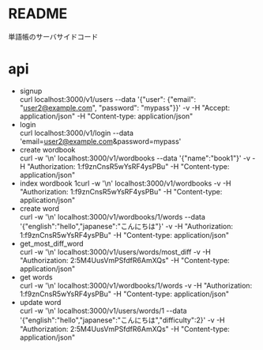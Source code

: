 # README
単語帳のサーバサイドコード

# api
- signup   
curl localhost:3000/v1/users --data '{"user": {"email": "user2@example.com", "password": "mypass"}}' -v -H "Accept: application/json" -H "Content-type: application/json"
- login  
curl localhost:3000/v1/login --data 'email=user2@example.com&password=mypass'
- create wordbook  
curl -w '\n' localhost:3000/v1/wordbooks --data '{"name":"book1"}' -v -H "Authorization: 1:f9znCnsR5wYsRF4ysPBu" -H "Content-type: application/json"
- index wordbook
1curl -w '\n' localhost:3000/v1/wordbooks -v -H "Authorization: 1:f9znCnsR5wYsRF4ysPBu" -H "Content-type: application/json"
- create word  
 curl -w '\n' localhost:3000/v1/wordbooks/1/words --data '{"english":"hello","japanese":"こんにちは"}' -v -H "Authorization: 1:f9znCnsR5wYsRF4ysPBu" -H "Content-type: application/json"
- get_most_diff_word  
curl -w '\n' localhost:3000/v1/users/words/most_diff -v -H "Authorization: 2:5M4UusVmPSfdfR6AmXQs" -H "Content-type: application/json"
- get words  
curl -w '\n' localhost:3000/v1/wordbooks/1/words -v -H "Authorization: 1:f9znCnsR5wYsRF4ysPBu" -H "Content-type: application/json"
- update word  
curl -w '\n' localhost:3000/v1/users/words/1 --data '{"english":"hello","japanese":"こんにちは","difficulty":2}' -v -H "Authorization: 2:5M4UusVmPSfdfR6AmXQs" -H "Content-type: application/json"
